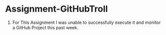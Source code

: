 # Assignment-GitHubTroll
1. For This Assignment I was unable to successfully execute it and monitor a GitHub Project this past week. 
